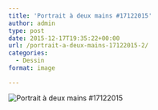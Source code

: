 ```yaml
---
title: 'Portrait à deux mains #17122015'
author: admin
type: post
date: 2015-12-17T19:35:22+00:00
url: /portrait-a-deux-mains-17122015-2/
categories:
  - Dessin
format: image

---
```

![Portrait à deux mains #17122015](./D700_20090509_145802-10052009.jpg)